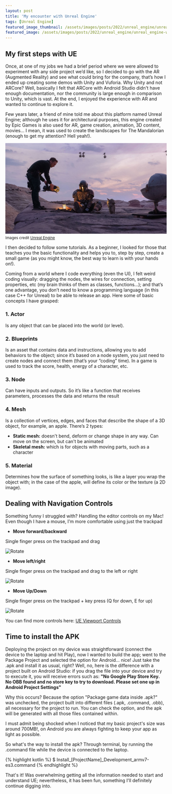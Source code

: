 ```yaml
---
layout: post
title: 'My encounter with Unreal Engine'
tags: [Unreal Engine]
featured_image_thumbnail: /assets/images/posts/2022/unreal_engine/unreal_engine-wallpaper_thumbnail.jpg
featured_image: /assets/images/posts/2022/unreal_engine/unreal_engine-wallpaper.jpg
---
```


## My first steps with UE 

<!--more-->


Once, at one of my jobs we had a brief period where we were allowed to experiment with any side project we’d like, so I decided to go with the AR (Augmented Reality) and see what could bring for the company, that’s how I ended up creating some demos with Unity and Vuforia. Why Unity and not ARCore? Well, basically I felt that ARCore with Android Studio didn't have enough documentation, nor the community is large enough in comparison to Unity, which is vast. At the end, I enjoyed the experience with AR and wanted to continue to explore it.


Few years later, a friend of mine told me about this platform named Unreal Engine; although he uses it for architectural purposes, this engine created by Epic Games is also used for AR, game creation, animation, 3D content, movies… I mean, it was used to create the landscapes for The Mandalorian (enough to get my attention? Hell yeah!).

![Water in a shallow mountain valley in Kluane National Park](assets/images/posts/2022/unreal_engine/UE-mandalorian.jpeg)
<small>Images credit [Unreal Engine](https://www.unrealengine.com/en-US/blog/forging-new-paths-for-filmmakers-on-the-mandalorian)</small>

I then decided to follow some tutorials. As a beginner, I looked for those that teaches you the basic functionality and helps you to, step by step, create a small game (as you might know, the best way to learn is with your hands on!).

Coming from a world where I code everything (even the UI), I felt weird coding visually: dragging the nodes, the wires for connection, setting properties, etc (my brain thinks of them as classes, functions…); and that’s one advantage, you don’t need to know a programming language (in this case C++ for Unreal) to be able to release an app. Here some of basic concepts I have grasped:

### 1. Actor 
Is any object that can be placed into the world (or level).

### 2. Blueprints
Is an asset that contains data and instructions, allowing you to add behaviors to the object; since it’s based on a node system, you just need to create nodes and connect them (that’s your “coding” time). In a game is used to track the score, health, energy of a character, etc.

### 3. Node
Can have inputs and outputs. So it’s like a function that receives parameters, processes the data and returns the result

### 4. Mesh 
Is a collection of vertices, edges, and faces that describe the shape of a 3D object, for example, an apple. There’s 2 types:
- **Static mesh:** doesn't bend, deform or change shape in any way. Can move on the screen, but can't be animated
- **Skeletal mesh:** which is for objects with moving parts, such as a character


### 5. Material 
Determines how the surface of something looks, is like a layer you wrap the object with; in the case of the apple, will define its color or the texture (a 2D image).

## Dealing with Navigation Controls

Something funny I struggled with? Handling the editor controls on my Mac! Even though I have a mouse, I’m more comfortable using just the trackpad

- **Move forward/backward**

Single finger press on the trackpad and drag

![Rotate](assets/images/posts/2022/unreal_engine/ue-forward-backward-480.gif)

- **Move left/right**

Single finger press on the trackpad and drag to the left or right


![Rotate](assets/images/posts/2022/unreal_engine/ue-rotate-480.gif)


- **Move Up/Down**

Single finger press on the trackpad + key press (Q for down, E for up)

![Rotate](assets/images/posts/2022/unreal_engine/ue-up-down-480.gif)

You can find more controls here: [UE Viewport Controls](https://docs.unrealengine.com/5.0/en-US/viewport-controls-in-unreal-engine/)


## Time to install the APK 

Deploying the project on my device was straightforward (connect the device to the laptop and hit Play), now I wanted to build the app; went to the Package Project and selected the option for Android... nice! Just take the .apk and install it as usual, right? Well, no, here is the difference with a project built on Android Studio: if you drag the file into your device and try to execute it, you will receive errors such as: **"No Google Play Store Key. No OBB found and no store key to try to download. Please set one up in Android Project Settings"** 

Why this occurs? Because the option "Package game data inside .apk?" was unchecked, the project built into different files (.apk, .command, .obb), all necessary for the project to run. You can check the option, and the apk will be generated with all those files contained within. 

I must admit being shocked when I noticed that my basic project's size was around 700MB!, on Android you are always fighting to keep your app as light as possible.

So what's the way to install the apk? Through terminal, by running the .command file while the device is connected to the laptop. 

{% highlight kotlin %}
 $ Install_[ProjectName]_Development_armv7-es3.command
{% endhighlight %}

That's it! Was overwhelming getting all the information needed to start and understand UE; nevertheless, it has been fun, something I'll definitely continue digging into. 






